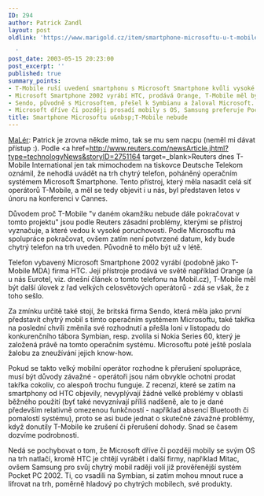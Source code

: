 ```yaml
---
ID: 294
author: Patrick Zandl
layout: post
oldlink: 'https://www.marigold.cz/item/smartphone-microsoftu-u-t-mobile-nebude

  '
post_date: 2003-05-15 20:23:00
post_excerpt: ''
published: true
summary_points:
- T-Mobile ruší uvedení smartphonu s Microsoft Smartphone kvůli vysoké poruchovosti.
- Microsoft Smartphone 2002 vyrábí HTC, prodává Orange, T-Mobile měl být další.
- Sendo, původně s Microsoftem, přešel k Symbianu a žaloval Microsoft.
- Microsoft dříve či později prosadí mobily s OS, Samsung preferuje Pocket PC.
title: Smartphone Microsoftu u&nbsp;T-Mobile nebude
---
```


<a href=mailto:maler@maler.cz>MaLér</a>: Patrick je zrovna někde mimo, tak se mu sem nacpu (neměl mi dávat přístup :). Podle <a href=http://www.reuters.com/newsArticle.jhtml?type=technologyNews&storyID=2751164 target=_blank>Reuters</a> dnes T-Mobile International jen tak mimochodem na tiskovce Deutsche Telekom oznámil, že nehodlá uvádět na trh chytrý telefon, poháněný operačním systémem Microsoft Smartphone. Tento přístroj, který měla nasadit celá síť operátorů T-Mobile, a měl se tedy objevit i u nás, byl představen letos v únoru na konferenci v Cannes.
<p>

Důvodem proč T-Mobile "v daném okamžiku nebude dále pokračovat v tomto projektu" jsou podle Reuters zásadní problémy, kterými se přístroj vyznačuje, a které vedou k vysoké poruchovosti. Podle Microsoftu má spolupráce pokračovat, ovšem zatím není potvrzené datum, kdy bude chytrý telefon na trh uveden. Původně to mělo být už v létě.
<p>

Telefon vybavený Microsoft Smartphone 2002 vyrábí (podobně jako T-Mobile MDA) firma HTC. Její přístroje prodává ve světě například Orange (a u nás Eurotel, viz. dnešní článek o tomto telefonu na Mobil.cz), T-Mobile měl být další úlovek z řad velkých celosvětových operátorů - zdá se však, že z toho sešlo.
<p>

Za zmínku určitě také stojí, že britská firma Sendo, která měla jako první představit chytrý mobil s tímto operačním systémem Microsoftu, také takřka na poslední chvíli změnila své rozhodnutí a přešla loni v listopadu do konkurenčního tábora Symbian, resp. zvolila si Nokia Series 60, který je založená právě na tomto operačním systému. Microsoftu poté ještě poslala žalobu za zneužívání jejich know-how.
<p>

Pokud se takto velký mobilní operátor rozhodne k přerušení spolupráce, musí být důvody závažné - operátoři jsou nám obvykle ochotni prodat takřka cokoliv, co alespoň trochu funguje. Z recenzí, které se zatím na smartphony od HTC objevily, nevyplývají žádné velké problémy v oblasti běžného použití (byť také nevyznívají příliš nadšeně, ale to je dané především relativně omezenou funkčností - například absencí Bluetooth či pomalostí systému), proto se asi bude jednat o skutečné závažné problémy, když donutily T-Mobile ke zrušení či přerušení dohody. Snad se časem dozvíme podrobnosti.
<p>

Nedá se pochybovat o tom, že Microsoft dříve či později mobily se svým OS na trh natlačí, kromě HTC je chtějí vyrábět i další firmy, například Mitac, ovšem Samsung pro svůj chytrý mobil raději volí již prověřenější systém Pocket PC 2002. Ti, co vsadili na Symbian, si zatím mohou mnout ruce a lifrovat na trh, poměrně hladový po chytrých mobilech, své produkty.
